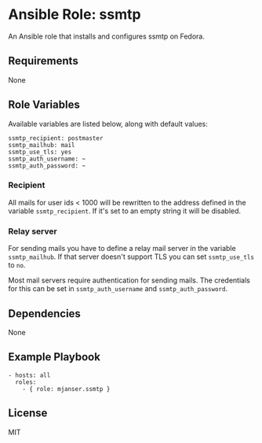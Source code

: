 # Ansible Role: ssmtp

An Ansible role that installs and configures ssmtp on Fedora.

## Requirements

None

## Role Variables

Available variables are listed below, along with default values:

    ssmtp_recipient: postmaster
    ssmtp_mailhub: mail
    ssmtp_use_tls: yes
    ssmtp_auth_username: ~
    ssmtp_auth_password: ~

### Recipient

All mails for user ids < 1000 will be rewritten to the address defined in the variable `ssmtp_recipient`.
If it's set to an empty string it will be disabled.

### Relay server

For sending mails you have to define a relay mail server in the variable `ssmtp_mailhub`.
If that server doesn't support TLS you can set `ssmtp_use_tls` to `no`.

Most mail servers require authentication for sending mails.
The credentials for this can be set in `ssmtp_auth_username` and `ssmtp_auth_password`.

## Dependencies

None

## Example Playbook

    - hosts: all
      roles:
        - { role: mjanser.ssmtp }

## License

MIT
